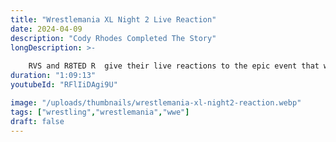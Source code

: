 ```yaml
---
title: "Wrestlemania XL Night 2 Live Reaction"
date: 2024-04-09
description: "Cody Rhodes Completed The Story"
longDescription: >-
    
    RVS and R8TED R  give their live reactions to the epic event that was Wrestlemania 40 Night 2! The fellas give their thoughts on Cody Rhodes defeating Roman Reigns for the Undisputed WWE Universal Championship, and react to the press conference live on air.
duration: "1:09:13"
youtubeId: "RFlIiDAgi9U"

image: "/uploads/thumbnails/wrestlemania-xl-night2-reaction.webp"
tags: ["wrestling","wrestlemania","wwe"]
draft: false
---
```

